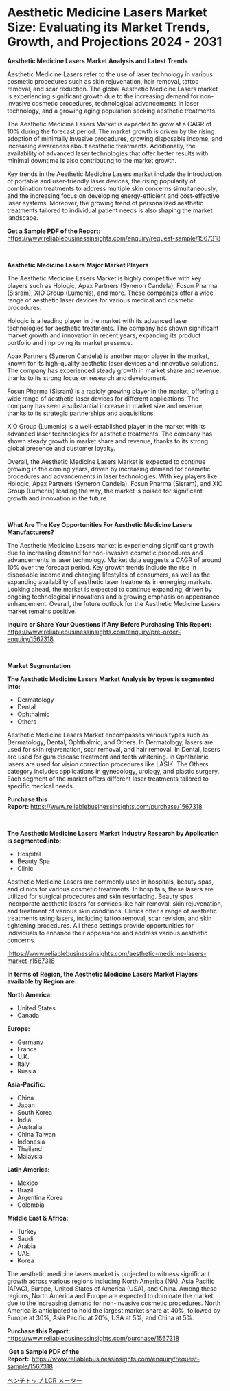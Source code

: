 <p><h1>Aesthetic Medicine Lasers Market Size: Evaluating its Market Trends, Growth, and Projections 2024 - 2031</h1></p><p><strong>Aesthetic Medicine Lasers Market Analysis and Latest Trends</strong></p>
<p><p>Aesthetic Medicine Lasers refer to the use of laser technology in various cosmetic procedures such as skin rejuvenation, hair removal, tattoo removal, and scar reduction. The global Aesthetic Medicine Lasers market is experiencing significant growth due to the increasing demand for non-invasive cosmetic procedures, technological advancements in laser technology, and a growing aging population seeking aesthetic treatments.</p><p>The Aesthetic Medicine Lasers Market is expected to grow at a CAGR of 10% during the forecast period. The market growth is driven by the rising adoption of minimally invasive procedures, growing disposable income, and increasing awareness about aesthetic treatments. Additionally, the availability of advanced laser technologies that offer better results with minimal downtime is also contributing to the market growth.</p><p>Key trends in the Aesthetic Medicine Lasers market include the introduction of portable and user-friendly laser devices, the rising popularity of combination treatments to address multiple skin concerns simultaneously, and the increasing focus on developing energy-efficient and cost-effective laser systems. Moreover, the growing trend of personalized aesthetic treatments tailored to individual patient needs is also shaping the market landscape.</p></p>
<p><strong>Get a Sample PDF of the Report:&nbsp;</strong> <a href="https://www.reliablebusinessinsights.com/enquiry/request-sample/1567318">https://www.reliablebusinessinsights.com/enquiry/request-sample/1567318</a></p>
<p>&nbsp;</p>
<p><strong>Aesthetic Medicine Lasers Major Market Players</strong></p>
<p><p>The Aesthetic Medicine Lasers Market is highly competitive with key players such as Hologic, Apax Partners (Syneron Candela), Fosun Pharma (Sisram), XIO Group (Lumenis), and more. These companies offer a wide range of aesthetic laser devices for various medical and cosmetic procedures.</p><p>Hologic is a leading player in the market with its advanced laser technologies for aesthetic treatments. The company has shown significant market growth and innovation in recent years, expanding its product portfolio and improving its market presence.</p><p>Apax Partners (Syneron Candela) is another major player in the market, known for its high-quality aesthetic laser devices and innovative solutions. The company has experienced steady growth in market share and revenue, thanks to its strong focus on research and development.</p><p>Fosun Pharma (Sisram) is a rapidly growing player in the market, offering a wide range of aesthetic laser devices for different applications. The company has seen a substantial increase in market size and revenue, thanks to its strategic partnerships and acquisitions.</p><p>XIO Group (Lumenis) is a well-established player in the market with its advanced laser technologies for aesthetic treatments. The company has shown steady growth in market share and revenue, thanks to its strong global presence and customer loyalty.</p><p>Overall, the Aesthetic Medicine Lasers Market is expected to continue growing in the coming years, driven by increasing demand for cosmetic procedures and advancements in laser technologies. With key players like Hologic, Apax Partners (Syneron Candela), Fosun Pharma (Sisram), and XIO Group (Lumenis) leading the way, the market is poised for significant growth and innovation in the future.</p></p>
<p>&nbsp;</p>
<p><strong>What Are The Key Opportunities For Aesthetic Medicine Lasers Manufacturers?</strong></p>
<p><p>The Aesthetic Medicine Lasers market is experiencing significant growth due to increasing demand for non-invasive cosmetic procedures and advancements in laser technology. Market data suggests a CAGR of around 10% over the forecast period. Key growth trends include the rise in disposable income and changing lifestyles of consumers, as well as the expanding availability of aesthetic laser treatments in emerging markets. Looking ahead, the market is expected to continue expanding, driven by ongoing technological innovations and a growing emphasis on appearance enhancement. Overall, the future outlook for the Aesthetic Medicine Lasers market remains positive.</p></p>
<p><strong>Inquire or Share Your Questions If Any Before Purchasing This Report:</strong> <a href="https://www.reliablebusinessinsights.com/enquiry/pre-order-enquiry/1567318">https://www.reliablebusinessinsights.com/enquiry/pre-order-enquiry/1567318</a></p>
<p>&nbsp;</p>
<p><strong>Market Segmentation</strong></p>
<p><strong>The Aesthetic Medicine Lasers Market Analysis by types is segmented into:</strong></p>
<p><ul><li>Dermatology</li><li>Dental</li><li>Ophthalmic</li><li>Others</li></ul></p>
<p><p>Aesthetic Medicine Lasers Market encompasses various types such as Dermatology, Dental, Ophthalmic, and Others. In Dermatology, lasers are used for skin rejuvenation, scar removal, and hair removal. In Dental, lasers are used for gum disease treatment and teeth whitening. In Ophthalmic, lasers are used for vision correction procedures like LASIK. The Others category includes applications in gynecology, urology, and plastic surgery. Each segment of the market offers different laser treatments tailored to specific medical needs.</p></p>
<p><strong>Purchase this Report:&nbsp;</strong><a href="https://www.reliablebusinessinsights.com/purchase/1567318">https://www.reliablebusinessinsights.com/purchase/1567318</a></p>
<p>&nbsp;</p>
<p><strong>The Aesthetic Medicine Lasers Market Industry Research by Application is segmented into:</strong></p>
<p><ul><li>Hospital</li><li>Beauty Spa</li><li>Clinic</li></ul></p>
<p><p>Aesthetic Medicine Lasers are commonly used in hospitals, beauty spas, and clinics for various cosmetic treatments. In hospitals, these lasers are utilized for surgical procedures and skin resurfacing. Beauty spas incorporate aesthetic lasers for services like hair removal, skin rejuvenation, and treatment of various skin conditions. Clinics offer a range of aesthetic treatments using lasers, including tattoo removal, scar revision, and skin tightening procedures. All these settings provide opportunities for individuals to enhance their appearance and address various aesthetic concerns.</p></p>
<p><a href="https://www.reliablebusinessinsights.com/aesthetic-medicine-lasers-market-r1567318">&nbsp;https://www.reliablebusinessinsights.com/aesthetic-medicine-lasers-market-r1567318</a></p>
<p><strong>In terms of Region, the Aesthetic Medicine Lasers Market Players available by Region are:</strong></p>
<p>
    <p> <strong> North America: </strong>
        <ul>
            <li>United States</li>
            <li>Canada</li>
        </ul>
        </p> 
    <p> <strong> Europe: </strong>
        <ul>
            <li>Germany</li>
            <li>France</li>
            <li>U.K.</li>
            <li>Italy</li>
            <li>Russia</li>
        </ul>
        </p> 
    <p> <strong> Asia-Pacific: </strong>
        <ul>
            <li>China</li>
            <li>Japan</li>
            <li>South Korea</li>
            <li>India</li>
            <li>Australia</li>
            <li>China Taiwan</li>
            <li>Indonesia</li>
            <li>Thailand</li>
            <li>Malaysia</li>
        </ul>
        </p> 
    <p> <strong> Latin America: </strong>
        <ul>
            <li>Mexico</li>
            <li>Brazil</li>
            <li>Argentina Korea</li>
            <li>Colombia</li>
        </ul>
        </p> 
    <p> <strong> Middle East & Africa: </strong>
        <ul>
            <li>Turkey</li>
            <li>Saudi</li>
            <li>Arabia</li>
            <li>UAE</li>
            <li>Korea</li>
        </ul>
    </p>
    </p>
<p><p>The aesthetic medicine lasers market is projected to witness significant growth across various regions including North America (NA), Asia Pacific (APAC), Europe, United States of America (USA), and China. Among these regions, North America and Europe are expected to dominate the market due to the increasing demand for non-invasive cosmetic procedures. North America is anticipated to hold the largest market share at 40%, followed by Europe at 30%, Asia Pacific at 20%, USA at 5%, and China at 5%.</p></p>
<p><strong>Purchase this Report: </strong><a href="https://www.reliablebusinessinsights.com/purchase/1567318">https://www.reliablebusinessinsights.com/purchase/1567318</a></p>
<p>&nbsp;<strong>Get a Sample PDF of the Report:&nbsp;&nbsp;</strong><a href="https://www.reliablebusinessinsights.com/enquiry/request-sample/1567318">https://www.reliablebusinessinsights.com/enquiry/request-sample/1567318</a></p>
<p><strong></strong></p>
<p><p><a href="https://github.com/jkjreqjscoxx7/Market-Research-Report-List-2/blob/main/151354391396.md">ベンチトップ LCR メーター</a></p></p>
